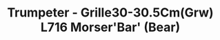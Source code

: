 ---
layout: product
title: "Trumpeter - Grille30-30.5Cm(Grw) L716 Morser'Bar' (Bear)"
price: "TBA" 
desc: "N/A"
img_path: "/assets/img/TRU09535.jpg"
brand: "N/A"
available: false
special_offer: false
new: false
soon: false
cat: "010000"
subcat: "013400"
subsubcat: "0N/A"
sifra: "TRU09535"
---